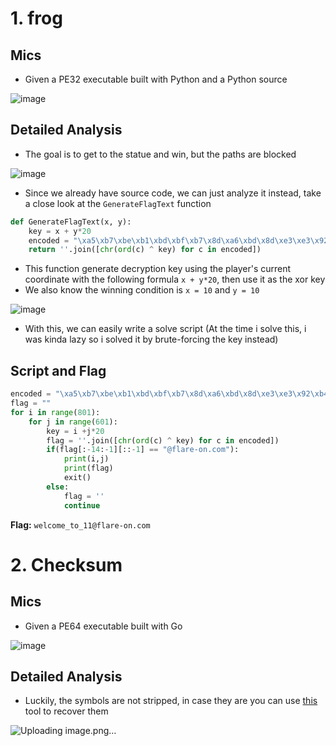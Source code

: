 # 1. frog
## Mics
- Given a PE32 executable built with Python and a Python source

![image](https://github.com/user-attachments/assets/00ab4f42-9ef5-441c-8aa4-aff15de100e1)

## Detailed Analysis
- The goal is to get to the statue and win, but the paths are blocked

![image](https://github.com/user-attachments/assets/109d9d4e-36ed-46bb-939c-708136433817)

- Since we already have source code, we can just analyze it instead, take a close look at the `GenerateFlagText` function

```python
def GenerateFlagText(x, y):
    key = x + y*20
    encoded = "\xa5\xb7\xbe\xb1\xbd\xbf\xb7\x8d\xa6\xbd\x8d\xe3\xe3\x92\xb4\xbe\xb3\xa0\xb7\xff\xbd\xbc\xfc\xb1\xbd\xbf"
    return ''.join([chr(ord(c) ^ key) for c in encoded])
```
- This function generate decryption key using the player's current coordinate with the following formula `x + y*20`, then use it as the xor key 
- We also know the winning condition is `x = 10` and `y = 10`

![image](https://github.com/user-attachments/assets/7c6f02ec-b5bb-4148-befc-1ad96cbe7c66)

- With this, we can easily write a solve script (At the time i solve this, i was kinda lazy so i solved it by brute-forcing the key instead)
## Script and Flag
```python
encoded = "\xa5\xb7\xbe\xb1\xbd\xbf\xb7\x8d\xa6\xbd\x8d\xe3\xe3\x92\xb4\xbe\xb3\xa0\xb7\xff\xbd\xbc\xfc\xb1\xbd\xbf"
flag = ""
for i in range(801):
    for j in range(601):
        key = i +j*20
        flag = ''.join([chr(ord(c) ^ key) for c in encoded])
        if(flag[:-14:-1][::-1] == "@flare-on.com"):
            print(i,j)
            print(flag)
            exit()
        else:
            flag = ''
            continue
```
**Flag:** `welcome_to_11@flare-on.com`
# 2. Checksum
## Mics
- Given a PE64 executable built with Go

![image](https://github.com/user-attachments/assets/645769ac-e026-45f4-86f8-0f6a0bc91811)

## Detailed Analysis
- Luckily, the symbols are not stripped, in case they are you can use [this](https://github.com/mandiant/GoReSym) tool to recover them 

![Uploading image.png…]()
